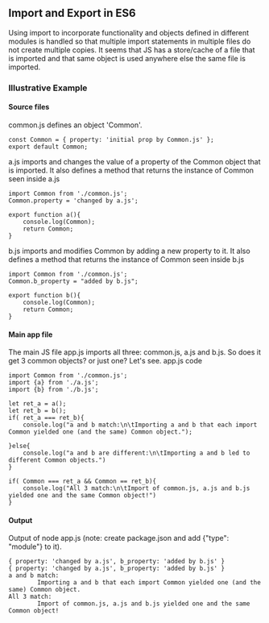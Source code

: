 ## Import and Export in ES6

Using import to incorporate functionality and objects defined in different modules is handled so that multiple import statements in multiple files do not create multiple copies. It seems that JS has a store/cache of a file that is imported and that same object is used anywhere else the same file is imported.

### Illustrative Example
#### Source files
common.js defines an object 'Common'.
```
const Common = { property: 'initial prop by Common.js' };
export default Common;
```

a.js imports and changes the value of a property of the Common object that is imported. It also defines a method that returns the instance of Common seen inside a.js
```
import Common from './common.js';
Common.property = 'changed by a.js';

export function a(){
    console.log(Common);
    return Common;
}
```

b.js imports and modifies Common by adding a new property to it. It also defines a method that returns the instance of Common seen inside b.js
```
import Common from './common.js';
Common.b_property = "added by b.js";

export function b(){
    console.log(Common);
    return Common;
}
```

#### Main app file
The main JS file app.js imports all three: common.js, a.js and b.js. So does it get 3 common objects? or just one? Let's see.
app.js code
```
import Common from './common.js';
import {a} from './a.js';
import {b} from './b.js';

let ret_a = a();
let ret_b = b();
if( ret_a === ret_b){
    console.log("a and b match:\n\tImporting a and b that each import Common yielded one (and the same) Common object.");

}else{
    console.log("a and b are different:\n\tImporting a and b led to different Common objects.")
}

if( Common === ret_a && Common == ret_b){
    console.log("All 3 match:\n\tImport of common.js, a.js and b.js yielded one and the same Common object!")
}
```
#### Output
Output of node app.js (note: create package.json and add {"type": "module"} to it).
```
{ property: 'changed by a.js', b_property: 'added by b.js' }
{ property: 'changed by a.js', b_property: 'added by b.js' }
a and b match:
        Importing a and b that each import Common yielded one (and the same) Common object.
All 3 match:
        Import of common.js, a.js and b.js yielded one and the same Common object!

```
